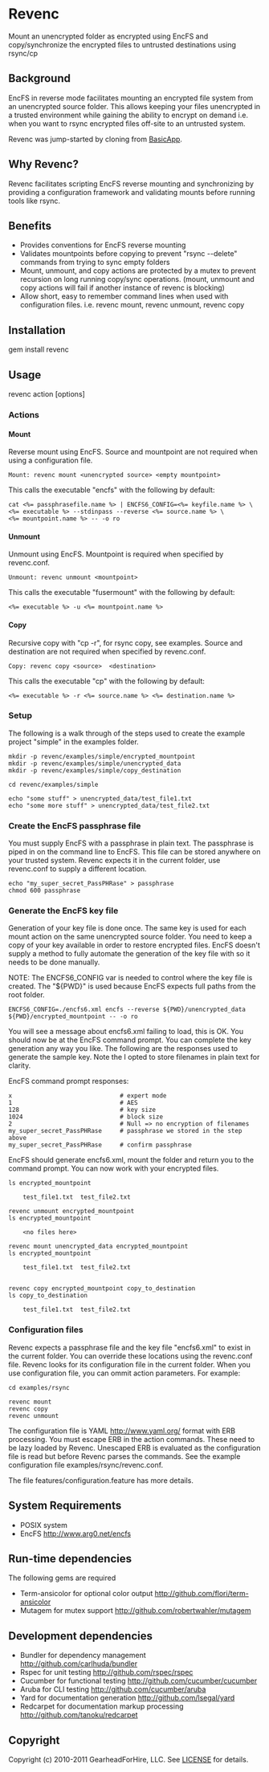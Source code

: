 Revenc
======

Mount an unencrypted folder as encrypted using EncFS and copy/synchronize the
encrypted files to untrusted destinations using rsync/cp

Background
----------

EncFS in reverse mode facilitates mounting an encrypted file system
from an unencrypted source folder.  This allows keeping your files unencrypted
in a trusted environment while gaining the ability to encrypt on demand
i.e. when you want to rsync encrypted files off-site to an untrusted system.

Revenc was jump-started by cloning from
[BasicApp](http://github.com/robertwahler/basicapp).

Why Revenc?
-----------

Revenc facilitates scripting EncFS reverse mounting and synchronizing by
providing a configuration framework and validating mounts before running tools
like rsync.

Benefits
--------

* Provides conventions for EncFS reverse mounting
* Validates mountpoints before copying to prevent "rsync --delete" commands
  from trying to sync empty folders
* Mount, unmount, and copy actions are protected by a mutex to prevent
  recursion on long running copy/sync operations.  (mount, unmount and
  copy actions will fail if another instance of revenc is blocking)
* Allow short, easy to remember command lines when used with configuration files.
  i.e. revenc mount, revenc unmount, revenc copy

Installation
------------

gem install revenc

Usage
-----

revenc action [options]

### Actions ###

#### Mount ####

Reverse mount using EncFS. Source and mountpoint are not required when
using a configuration file.

    Mount: revenc mount <unencrypted source> <empty mountpoint>

This calls the executable "encfs" with the following by default:

    cat <%= passphrasefile.name %> | ENCFS6_CONFIG=<%= keyfile.name %> \
    <%= executable %> --stdinpass --reverse <%= source.name %> \
    <%= mountpoint.name %> -- -o ro

#### Unmount ####

Unmount using EncFS. Mountpoint is required when specified by revenc.conf.

    Unmount: revenc unmount <mountpoint>

This calls the executable "fusermount" with the following by default:

    <%= executable %> -u <%= mountpoint.name %>

#### Copy ####

Recursive copy with "cp -r", for rsync copy, see examples.  Source and destination
are not required when specified by revenc.conf.

    Copy: revenc copy <source>  <destination>

This calls the executable "cp" with the following by default:

    <%= executable %> -r <%= source.name %> <%= destination.name %>

### Setup ###

The following is a walk through of the steps used to create the example project
"simple" in the examples folder.

    mkdir -p revenc/examples/simple/encrypted_mountpoint
    mkdir -p revenc/examples/simple/unencrypted_data
    mkdir -p revenc/examples/simple/copy_destination

    cd revenc/examples/simple

    echo "some stuff" > unencrypted_data/test_file1.txt
    echo "some more stuff" > unencrypted_data/test_file2.txt

### Create the EncFS passphrase file ###

You must supply EncFS with a passphrase in plain text. The passphrase is piped in on the command line
to EncFS.  This file can be stored anywhere on your trusted system.  Revenc expects it in the
current folder, use revenc.conf to supply a different location.

    echo "my_super_secret_PassPHRase" > passphrase
    chmod 600 passphrase

### Generate the EncFS key file ###

Generation of your key file is done once.  The same key is used for each mount action on the same
unencrypted source folder.  You need to keep a copy of your key available in order to restore encrypted files.
EncFS doesn't supply a method to fully automate the generation of the key file with so it needs
to be done manually.

NOTE: The ENCFS6_CONFIG var is needed to control where the key file is created.  The "${PWD}" is
used because EncFS expects full paths from the root folder.

    ENCFS6_CONFIG=./encfs6.xml encfs --reverse ${PWD}/unencrypted_data  ${PWD}/encrypted_mountpoint -- -o ro

You will see a message about encfs6.xml failing to load, this is OK.  You should now be at the EncFS
command prompt.  You can complete the key generation any way you like.  The following are the responses
used to generate the sample key.  Note the I opted to store filenames in plain text for clarity.

EncFS command prompt responses:

    x                              # expert mode
    1                              # AES
    128                            # key size
    1024                           # block size
    2                              # Null => no encryption of filenames
    my_super_secret_PassPHRase     # passphrase we stored in the step above
    my_super_secret_PassPHRase     # confirm passphrase


EncFS should generate encfs6.xml, mount the folder and return you to the command prompt. You can
now work with your encrypted files.

    ls encrypted_mountpoint

        test_file1.txt  test_file2.txt

    revenc unmount encrypted_mountpoint
    ls encrypted_mountpoint

        <no files here>

    revenc mount unencrypted_data encrypted_mountpoint
    ls encrypted_mountpoint

        test_file1.txt  test_file2.txt


    revenc copy encrypted_mountpoint copy_to_destination
    ls copy_to_destination

        test_file1.txt  test_file2.txt


### Configuration files ###

Revenc expects a passphrase file and the key file "encfs6.xml" to exist in the
current folder.  You can override these locations using the revenc.conf file.  Revenc
looks for its configuration file in the current folder. When you use configuration file,
you can ommit action parameters. For example:

    cd examples/rsync

    revenc mount
    revenc copy
    revenc unmount

The configuration file is YAML http://www.yaml.org/ format with ERB processing. You must
escape ERB in the action commands.  These need to be lazy loaded by Revenc. Unescaped
ERB is evaluated as the configuration file is read but before Revenc parses the commands.
See the example configuration file examples/rsync/revenc.conf.

The file features/configuration.feature has more details.

System Requirements
-------------------

* POSIX system
* EncFS http://www.arg0.net/encfs

Run-time dependencies
---------------------
The following gems are required

* Term-ansicolor for optional color output <http://github.com/flori/term-ansicolor>
* Mutagem for mutex support <http://github.com/robertwahler/mutagem>

Development dependencies
------------------------

* Bundler for dependency management <http://github.com/carlhuda/bundler>
* Rspec for unit testing <http://github.com/rspec/rspec>
* Cucumber for functional testing <http://github.com/cucumber/cucumber>
* Aruba for CLI testing <http://github.com/cucumber/aruba>
* Yard for documentation generation <http://github.com/lsegal/yard>
* Redcarpet for documentation markup processing <http://github.com/tanoku/redcarpet>

Copyright
---------

Copyright (c) 2010-2011 GearheadForHire, LLC. See [LICENSE](LICENSE) for details.
